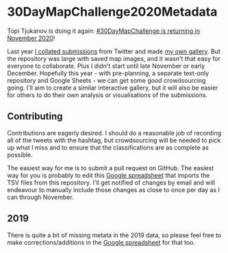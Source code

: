 # 30DayMapChallenge2020Metadata

Topi Tjukanov is doing it again: [#30DayMapChallenge is returning in November 2020](https://github.com/tjukanovt/30DayMapChallenge)!

Last year [I collated submissions](https://github.com/dakvid/30DayMapChallenge) from Twitter and made [my own gallery](https://david.frigge.nz/30DayMapChallenge/).
But the repository was large with saved map images, and it wasn't that easy for everyone to collaborate. Plus I didn't start until late November or early December.
Hopefully this year - with pre-planning, a separate text-only repository and Google Sheets - we can get some good crowdsourcing going.
I'll aim to create a similar interactive gallery, but it will also be easier for others to do their own analysis or visualisations of the submissions.

## Contributing

Contributions are eagerly desired. I should do a reasonable job of recording all of the tweets with the hashtag, but crowdsourcing
will be needed to pick up what I miss and to ensure that the classifications are as complete as possible.

The easiest way for me is to submit a pull request on GitHub. The easiest way for you is probably to edit this
[Google spreadsheet](https://docs.google.com/spreadsheets/d/1j2iLnWtBATMxpvDZLXlqaOd0zmcclyg8VIgkPgVMklQ/edit?usp=sharing)
that imports the TSV files from this repository.
I'll get notified of changes by email and will endeavour to manually include those changes as close to once per
day as I can through November.

## 2019

There is quite a bit of missing metata in the 2019 data, so please feel free to make corrections/additions in the
[Google spreadsheet](https://docs.google.com/spreadsheets/d/1nGdgC39S_WT3jHJRZXyZOQb3AYbvDFYwUu90rZCsB4g/edit?usp=sharing) for that too.

